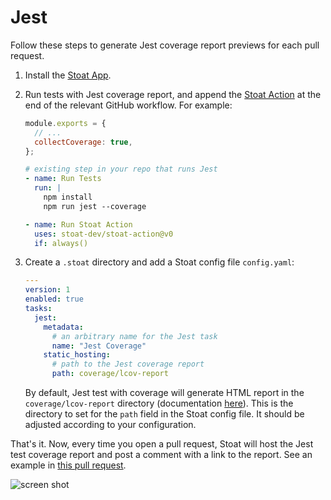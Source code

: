 # Jest

Follow these steps to generate Jest coverage report previews for each pull request.

1. Install the [Stoat App](https://github.com/apps/stoat-app).

2. Run tests with Jest coverage report, and append the [Stoat Action](https://github.com/stoat-dev/stoat-action) at the end of the relevant GitHub workflow. For example:

    ```js title="jest.config.js"
    module.exports = {
      // ...
      collectCoverage: true,
    };
    ```

    ```yaml title=".github/workflows/test.yaml"
    # existing step in your repo that runs Jest
    - name: Run Tests
      run: |
        npm install
        npm run jest --coverage

    - name: Run Stoat Action
      uses: stoat-dev/stoat-action@v0
      if: always()
    ```

3. Create a `.stoat` directory and add a Stoat config file `config.yaml`:

    ```yaml title=".stoat/config.yaml"
    ---
    version: 1
    enabled: true
    tasks:
      jest:
        metadata:
          # an arbitrary name for the Jest task
          name: "Jest Coverage"
        static_hosting:
          # path to the Jest coverage report
          path: coverage/lcov-report
    ```

   By default, Jest test with coverage will generate HTML report in the `coverage/lcov-report` directory (documentation [here](https://jestjs.io/docs/configuration#coveragereporters-arraystring--string-options)). This is the directory to set for the `path` field in the Stoat config file. It should be adjusted according to your configuration.

That's it. Now, every time you open a pull request, Stoat will host the Jest test coverage report and post a comment with a link to the report. See an example in [this pull request](https://github.com/stoat-dev/examples/pull/1).

![screen shot](https://user-images.githubusercontent.com/1933157/204403456-1e3dc522-a68c-41ee-a288-997451718eff.png)
